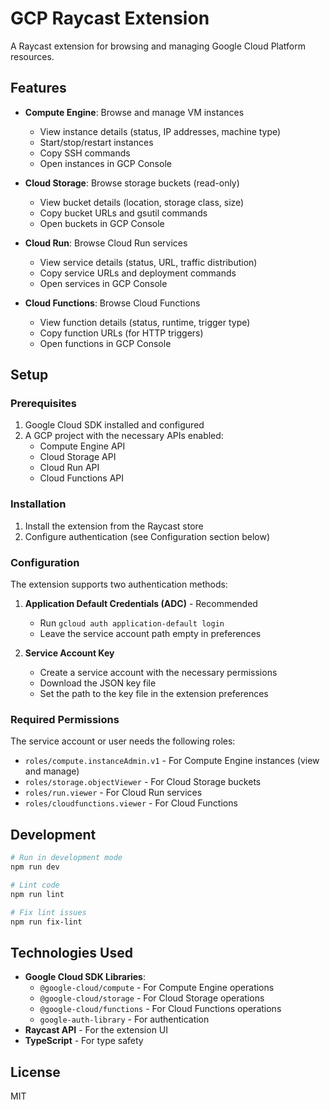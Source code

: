 # GCP Raycast Extension

A Raycast extension for browsing and managing Google Cloud Platform resources.

## Features

- **Compute Engine**: Browse and manage VM instances

  - View instance details (status, IP addresses, machine type)
  - Start/stop/restart instances
  - Copy SSH commands
  - Open instances in GCP Console

- **Cloud Storage**: Browse storage buckets (read-only)

  - View bucket details (location, storage class, size)
  - Copy bucket URLs and gsutil commands
  - Open buckets in GCP Console

- **Cloud Run**: Browse Cloud Run services

  - View service details (status, URL, traffic distribution)
  - Copy service URLs and deployment commands
  - Open services in GCP Console

- **Cloud Functions**: Browse Cloud Functions
  - View function details (status, runtime, trigger type)
  - Copy function URLs (for HTTP triggers)
  - Open functions in GCP Console

## Setup

### Prerequisites

1. Google Cloud SDK installed and configured
2. A GCP project with the necessary APIs enabled:
   - Compute Engine API
   - Cloud Storage API
   - Cloud Run API
   - Cloud Functions API

### Installation

1. Install the extension from the Raycast store
2. Configure authentication (see Configuration section below)

### Configuration

The extension supports two authentication methods:

1. **Application Default Credentials (ADC)** - Recommended

   - Run `gcloud auth application-default login`
   - Leave the service account path empty in preferences

2. **Service Account Key**
   - Create a service account with the necessary permissions
   - Download the JSON key file
   - Set the path to the key file in the extension preferences

### Required Permissions

The service account or user needs the following roles:

- `roles/compute.instanceAdmin.v1` - For Compute Engine instances (view and manage)
- `roles/storage.objectViewer` - For Cloud Storage buckets
- `roles/run.viewer` - For Cloud Run services
- `roles/cloudfunctions.viewer` - For Cloud Functions

## Development

```bash
# Run in development mode
npm run dev

# Lint code
npm run lint

# Fix lint issues
npm run fix-lint
```

## Technologies Used

- **Google Cloud SDK Libraries**:
  - `@google-cloud/compute` - For Compute Engine operations
  - `@google-cloud/storage` - For Cloud Storage operations
  - `@google-cloud/functions` - For Cloud Functions operations
  - `google-auth-library` - For authentication
- **Raycast API** - For the extension UI
- **TypeScript** - For type safety

## License

MIT
